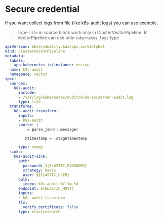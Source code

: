 # Secure credential

If you want collect logs from file (like k8s-audit logs) you can use example.

> Type `file` in source block work only in ClusterVectorPipeline. In VectorPipeline can use only `kubernetes_logs` type


```yaml
apiVersion: observability.kaasops.io/v1alpha1
kind: ClusterVectorPipeline
metadata:
  labels:
    app.kubernetes.io/instance: vector
  name: k9s-audit
  namespace: vector
spec:
  sources:
    k8s-audit:
      include:
      - /var/log/kubernetes/audit/kube-apiserver-audit.log
      type: file
  transforms:
    k8s-audit-transform:
      inputs:
      - k8s-audit
      source: |
        . = parse_json!(.message)

        .@timestamp = .stageTimestamp

      type: remap
  sinks:
    k8s-audit-sink:
      auth:
        password: ${ELASTIC_PASSWORD}
        strategy: basic
        user: ${ELASTIC_USER}
      bulk:
        index: k8s-audit-%Y-%m-%d
      endpoint: ${ELASTIC_HOST}
      inputs:
      - k8s-audit-transform
      tls:
        verify_certificate: false
      type: elasticsearch
```
